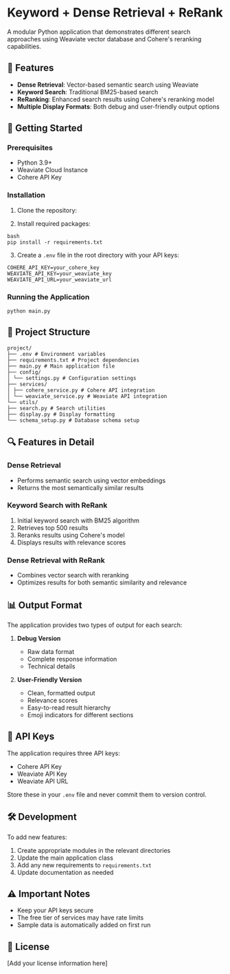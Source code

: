 # Keyword + Dense Retrieval + ReRank

A modular Python application that demonstrates different search approaches using Weaviate vector database and Cohere's reranking capabilities.

## 🌟 Features

- **Dense Retrieval**: Vector-based semantic search using Weaviate
- **Keyword Search**: Traditional BM25-based search
- **ReRanking**: Enhanced search results using Cohere's reranking model
- **Multiple Display Formats**: Both debug and user-friendly output options

## 🚀 Getting Started

### Prerequisites

- Python 3.9+
- Weaviate Cloud Instance
- Cohere API Key

### Installation

1. Clone the repository: 


2. Install required packages:

```
bash
pip install -r requirements.txt
```


3. Create a `.env` file in the root directory with your API keys:

```
COHERE_API_KEY=your_cohere_key
WEAVIATE_API_KEY=your_weaviate_key
WEAVIATE_API_URL=your_weaviate_url
```


### Running the Application

```
python main.py
```


## 📁 Project Structure

```
project/
├── .env # Environment variables
├── requirements.txt # Project dependencies
├── main.py # Main application file
├── config/
│ └── settings.py # Configuration settings
├── services/
│ ├── cohere_service.py # Cohere API integration
│ └── weaviate_service.py # Weaviate API integration
└── utils/
├── search.py # Search utilities
├── display.py # Display formatting
└── schema_setup.py # Database schema setup
```

## 🔍 Features in Detail

### Dense Retrieval
- Performs semantic search using vector embeddings
- Returns the most semantically similar results

### Keyword Search with ReRank
1. Initial keyword search with BM25 algorithm
2. Retrieves top 500 results
3. Reranks results using Cohere's model
4. Displays results with relevance scores

### Dense Retrieval with ReRank
- Combines vector search with reranking
- Optimizes results for both semantic similarity and relevance

## 📊 Output Format

The application provides two types of output for each search:

1. **Debug Version**
   - Raw data format
   - Complete response information
   - Technical details

2. **User-Friendly Version**
   - Clean, formatted output
   - Relevance scores
   - Easy-to-read result hierarchy
   - Emoji indicators for different sections

## 🔑 API Keys

The application requires three API keys:
- Cohere API Key
- Weaviate API Key
- Weaviate API URL

Store these in your `.env` file and never commit them to version control.

## 🛠️ Development

To add new features:
1. Create appropriate modules in the relevant directories
2. Update the main application class
3. Add any new requirements to `requirements.txt`
4. Update documentation as needed

## ⚠️ Important Notes

- Keep your API keys secure
- The free tier of services may have rate limits
- Sample data is automatically added on first run

## 📝 License

[Add your license information here]

